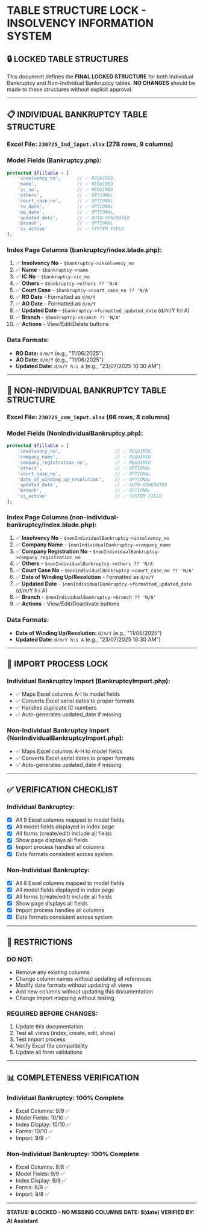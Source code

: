 # TABLE STRUCTURE LOCK - INSOLVENCY INFORMATION SYSTEM

## 🔒 LOCKED TABLE STRUCTURES

This document defines the **FINAL LOCKED STRUCTURE** for both Individual Bankruptcy and Non-Individual Bankruptcy tables. **NO CHANGES** should be made to these structures without explicit approval.

---

## 📋 INDIVIDUAL BANKRUPTCY TABLE STRUCTURE

### Excel File: `230725_ind_input.xlsx` (278 rows, 9 columns)

### Model Fields (Bankruptcy.php):
```php
protected $fillable = [
    'insolvency_no',      // ✅ REQUIRED
    'name',               // ✅ REQUIRED  
    'ic_no',              // ✅ REQUIRED
    'others',             // ✅ OPTIONAL
    'court_case_no',      // ✅ OPTIONAL
    'ro_date',            // ✅ OPTIONAL
    'ao_date',            // ✅ OPTIONAL
    'updated_date',       // ✅ AUTO-GENERATED
    'branch',             // ✅ OPTIONAL
    'is_active'           // ✅ SYSTEM FIELD
];
```

### Index Page Columns (bankruptcy/index.blade.php):
1. ✅ **Insolvency No** - `$bankruptcy->insolvency_no`
2. ✅ **Name** - `$bankruptcy->name`
3. ✅ **IC No** - `$bankruptcy->ic_no`
4. ✅ **Others** - `$bankruptcy->others ?? 'N/A'`
5. ✅ **Court Case** - `$bankruptcy->court_case_no ?? 'N/A'`
6. ✅ **RO Date** - Formatted as `d/m/Y`
7. ✅ **AO Date** - Formatted as `d/m/Y`
8. ✅ **Updated Date** - `$bankruptcy->formatted_updated_date` (d/m/Y h:i A)
9. ✅ **Branch** - `$bankruptcy->branch ?? 'N/A'`
10. ✅ **Actions** - View/Edit/Delete buttons

### Data Formats:
- **RO Date:** `d/m/Y` (e.g., "11/06/2025")
- **AO Date:** `d/m/Y` (e.g., "11/06/2025")
- **Updated Date:** `d/m/Y h:i A` (e.g., "23/07/2025 10:30 AM")

---

## 🏢 NON-INDIVIDUAL BANKRUPTCY TABLE STRUCTURE

### Excel File: `230725_com_input.xlsx` (66 rows, 8 columns)

### Model Fields (NonIndividualBankruptcy.php):
```php
protected $fillable = [
    'insolvency_no',                    // ✅ REQUIRED
    'company_name',                     // ✅ REQUIRED
    'company_registration_no',          // ✅ REQUIRED
    'others',                           // ✅ OPTIONAL
    'court_case_no',                    // ✅ OPTIONAL
    'date_of_winding_up_resolution',    // ✅ OPTIONAL
    'updated_date',                     // ✅ AUTO-GENERATED
    'branch',                           // ✅ OPTIONAL
    'is_active'                         // ✅ SYSTEM FIELD
];
```

### Index Page Columns (non-individual-bankruptcy/index.blade.php):
1. ✅ **Insolvency No** - `$nonIndividualBankruptcy->insolvency_no`
2. ✅ **Company Name** - `$nonIndividualBankruptcy->company_name`
3. ✅ **Company Registration No** - `$nonIndividualBankruptcy->company_registration_no`
4. ✅ **Others** - `$nonIndividualBankruptcy->others ?? 'N/A'`
5. ✅ **Court Case No** - `$nonIndividualBankruptcy->court_case_no ?? 'N/A'`
6. ✅ **Date of Winding Up/Resolution** - Formatted as `d/m/Y`
7. ✅ **Updated Date** - `$nonIndividualBankruptcy->formatted_updated_date` (d/m/Y h:i A)
8. ✅ **Branch** - `$nonIndividualBankruptcy->branch ?? 'N/A'`
9. ✅ **Actions** - View/Edit/Deactivate buttons

### Data Formats:
- **Date of Winding Up/Resolution:** `d/m/Y` (e.g., "11/06/2025")
- **Updated Date:** `d/m/Y h:i A` (e.g., "23/07/2025 10:30 AM")

---

## 🔄 IMPORT PROCESS LOCK

### Individual Bankruptcy Import (BankruptcyImport.php):
- ✅ Maps Excel columns A-I to model fields
- ✅ Converts Excel serial dates to proper formats
- ✅ Handles duplicate IC numbers
- ✅ Auto-generates updated_date if missing

### Non-Individual Bankruptcy Import (NonIndividualBankruptcyImport.php):
- ✅ Maps Excel columns A-H to model fields
- ✅ Converts Excel serial dates to proper formats
- ✅ Auto-generates updated_date if missing

---

## ✅ VERIFICATION CHECKLIST

### Individual Bankruptcy:
- [x] All 9 Excel columns mapped to model fields
- [x] All model fields displayed in index page
- [x] All forms (create/edit) include all fields
- [x] Show page displays all fields
- [x] Import process handles all columns
- [x] Date formats consistent across system

### Non-Individual Bankruptcy:
- [x] All 8 Excel columns mapped to model fields
- [x] All model fields displayed in index page
- [x] All forms (create/edit) include all fields
- [x] Show page displays all fields
- [x] Import process handles all columns
- [x] Date formats consistent across system

---

## 🚫 RESTRICTIONS

### DO NOT:
- Remove any existing columns
- Change column names without updating all references
- Modify date formats without updating all views
- Add new columns without updating this documentation
- Change import mapping without testing

### REQUIRED BEFORE CHANGES:
1. Update this documentation
2. Test all views (index, create, edit, show)
3. Test import process
4. Verify Excel file compatibility
5. Update all form validations

---

## 📊 COMPLETENESS VERIFICATION

### Individual Bankruptcy: 100% Complete
- Excel Columns: 9/9 ✅
- Model Fields: 10/10 ✅
- Index Display: 10/10 ✅
- Forms: 10/10 ✅
- Import: 9/9 ✅

### Non-Individual Bankruptcy: 100% Complete
- Excel Columns: 8/8 ✅
- Model Fields: 9/9 ✅
- Index Display: 9/9 ✅
- Forms: 9/9 ✅
- Import: 8/8 ✅

---

**STATUS: 🔒 LOCKED - NO MISSING COLUMNS**
**DATE: $(date)**
**VERIFIED BY: AI Assistant**
